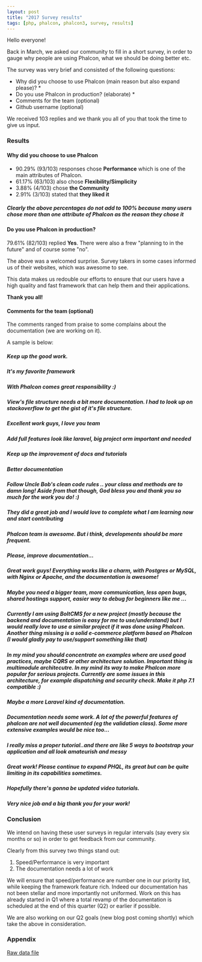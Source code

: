 ```yaml
---
layout: post
title: "2017 Survey results"
tags: [php, phalcon, phalcon3, survey, results]
---
```


Hello everyone!

Back in March, we asked our community to fill in a short survey, in order to gauge why people are using Phalcon, what we should be doing better etc.

The survey was very brief and consisted of the following questions:

<!--more-->
* Why did you choose to use Phalcon (main reason but also expand please)? *
* Do you use Phalcon in production? (elaborate) *
* Comments for the team (optional)
* Github username (optional)

We received 103 replies and we thank you all of you that took the time to give us input.

### Results
#### Why did you choose to use Phalcon
* 90.29% (93/103) responses chose **Performance** which is one of the main attributes of Phalcon.
* 61.17% (63/103) also chose **Flexibility/Simplicity**
* 3.88% (4/103) chose **the Community**
* 2.91% (3/103) stated that **they liked it**

<h5 class="alert alert-info">
Clearly the above percentages do not add to 100% because many users chose more than one attribute of Phalcon as the reason they chose it
</h5>

#### Do you use Phalcon in production?
79.61% (82/103) replied **Yes**. There were also a frew "planning to in the future" and of course some "no".

The above was a welcomed surprise. Survey takers in some cases informed us of their websites, which was awesome to see. 

This data makes us redouble our efforts to ensure that our users have a high quality and fast framework that can help them and their applications.

**Thank you all!**

#### Comments for the team (optional)
The comments ranged from praise to some complains about the documentation (we are working on it).

A sample is below:

<h5 class="alert alert-info">Keep up the good work. </h5> 
<h5 class="alert alert-info">It's my favorite framework </h5>
<h5 class="alert alert-info">With Phalcon comes great responsibility :) </h5>
<h5 class="alert alert-info">View's file structure needs a bit more documentation. I had to look up on stackoverflow to get the gist of it's file structure. </h5>
<h5 class="alert alert-info">Excellent work guys, I love you team </h5>
<h5 class="alert alert-info">Add full features look like laravel, big project orm important and needed </h5>
<h5 class="alert alert-info">Keep up the improvement of docs and tutorials </h5>
<h5 class="alert alert-info">Better documentation </h5>
<h5 class="alert alert-info">Follow Uncle Bob's clean code rules .. your class and methods are to damn long!  Aside from that though, God bless you and thank you so much for the work you do! :) </h5>
<h5 class="alert alert-info">They did a great job and I would love to complete what I am learning now and start contributing </h5>
<h5 class="alert alert-info">Phalcon team is awesome. But i think, developments should be more frequent. </h5>
<h5 class="alert alert-info">Please, improve documentation... </h5> 
<h5 class="alert alert-info">Great work guys! Everything works like a charm, with Postgres or MySQL, with Nginx or Apache, and the documentation is awesome! </h5>
<h5 class="alert alert-info">Maybe you need a bigger team, more communication, less open bugs, shared hostings support, easier way to debug for beginners like me ... </h5>
<h5 class="alert alert-info">Currently I am using BoltCMS for a new project (mostly because the backend and documentation is easy for me to use/understand) but I would really love to use a similar project if it was done using Phalcon. Another thing missing is a solid e-commerce platform based on Phalcon (I would gladly pay to use/support something like that) </h5>
<h5 class="alert alert-info">In my mind you should concentrate on examples where are used good practices, maybe CQRS or other architecture solution. Important thing is multimodule architecutre. In my mind its way to make Phalcon more popular for serious projects. Currently are some issues in this architecture, for example dispatching and security check. Make it php 7.1 compatible :) </h5>
<h5 class="alert alert-info">Maybe a more Laravel kind of documentation. </h5>
<h5 class="alert alert-info">Documentation needs some work. A lot of the powerful features of phalcon are not well documented (eg the validation class). Some more extensive examples would be nice too... </h5>
<h5 class="alert alert-info">I really miss a proper tutorial..and there are like 5 ways to bootstrap your application and all look amateurish and messy </h5>
<h5 class="alert alert-info">Great work! Please continue to expand PHQL, its great but can be quite limiting in its capabilities sometimes. </h5> 
<h5 class="alert alert-info">Hopefully there's gonna be updated video tutorials. </h5> 
<h5 class="alert alert-info">Very nice job and a big thank you for your work! </h5>

### Conclusion
We intend on having these user surveys in regular intervals (say every six months or so) in order to get feedback from our community.

Clearly from this survey two things stand out:
1. Speed/Performance is very important
2. The documentation needs a lot of work

We will ensure that speed/performance are number one in our priority list, while keeping the framework feature rich. Indeed our documentation has not been stellar and more importantly not uniformed. Work on this has already started in Q1 where a total revamp of the documentation is scheduled at the end of this quarter (Q2) or earlier if possible.

We are also working on our Q2 goals (new blog post coming shortly) which take the above in consideration.

### Appendix

[Raw data file](/assets/files/2017-04-17-2017-survey-responses.csv)